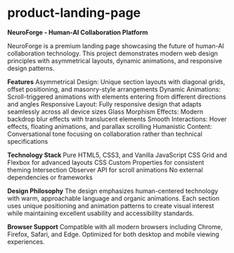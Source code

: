 # product-landing-page
**NeuroForge - Human-AI Collaboration Platform**

NeuroForge is a premium landing page showcasing the future of human-AI collaboration technology. This project demonstrates modern web design principles with asymmetrical layouts, dynamic animations, and responsive design patterns.

**Features**
Asymmetrical Design: Unique section layouts with diagonal grids, offset positioning, and masonry-style arrangements
Dynamic Animations: Scroll-triggered animations with elements entering from different directions and angles
Responsive Layout: Fully responsive design that adapts seamlessly across all device sizes
Glass Morphism Effects: Modern backdrop blur effects with translucent elements
Smooth Interactions: Hover effects, floating animations, and parallax scrolling
Humanistic Content: Conversational tone focusing on collaboration rather than technical specifications

**Technology Stack**
Pure HTML5, CSS3, and Vanilla JavaScript
CSS Grid and Flexbox for advanced layouts
CSS Custom Properties for consistent theming
Intersection Observer API for scroll animations
No external dependencies or frameworks

**Design Philosophy**
The design emphasizes human-centered technology with warm, approachable language and organic animations. Each section uses unique positioning and animation patterns to create visual interest while maintaining excellent usability and accessibility standards.

**Browser Support**
Compatible with all modern browsers including Chrome, Firefox, Safari, and Edge. Optimized for both desktop and mobile viewing experiences.
